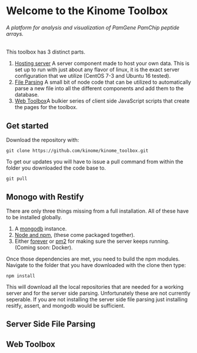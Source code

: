 # Welcome to the Kinome Toolbox

###### A platform for analysis and visualization of PamGene PamChip peptide arrays.

This toolbox has 3 distinct parts.

1. [Hosting server](#monogo-with-restify) A server component made to host your own data. This is set up to run with just about any flavor of linux, it is the exact server configuration that we utilize (CentOS 7-3 and Ubuntu 16 tested).
2. [File Parsing](#server-side-file-parsing) A small bit of node code that can be utilized to automatically parse a new file into all the different components and add them to the database.
3. [Web Toolbox](#web-toolbox)A bulkier series of client side JavaScript scripts that create the pages for the toolbox.

## Get started

Download the repository with:

```git clone https://github.com/kinome/kinome_toolbox.git```

To get our updates you will have to issue a pull command from within the folder you downloaded the code base to.

```git pull```

## Monogo with Restify

There are only three things missing from a full installation. All of these have to be installed globally.
1. A [mongodb](https://docs.mongodb.com/manual/installation/) instance. 
2. [Node and npm](https://nodejs.org/en/download/), (these come packaged together).
3. Either [forever](https://github.com/foreverjs/forever) or [pm2](http://pm2.keymetrics.io/) for making sure the server keeps running. (Coming soon: Docker).

Once those dependencies are met, you need to build the npm modules. Navigate to the folder that you have downloaded with the clone then type:

```npm install```

This will download all the local repositories that are needed for a working server and for the server side parsing. Unfortunately these are not currently seperable. If you are not installing the server side file parsing just installing resitfy, assert, and mongodb would be sufficient.

## Server Side File Parsing


## Web Toolbox

